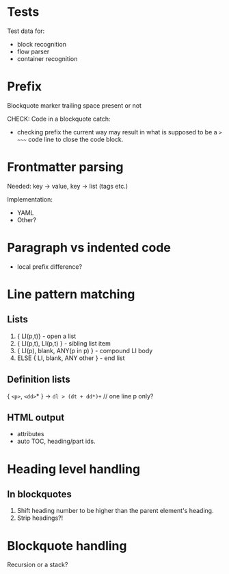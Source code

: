 # Tests

Test data for:
- block recognition
- flow parser
- container recognition

# Prefix

Blockquote marker trailing space present or not

CHECK:
Code in a blockquote catch:
- checking prefix the current way may result in what is 
  supposed to be a `> ~~~` code line to close the code block.

# Frontmatter parsing

Needed: key → value, key → list (tags etc.)

Implementation:
- YAML
- Other?

# Paragraph vs indented code 

- local prefix difference?

# Line pattern matching

## Lists

1. { LI(p,t)} - open a list
2. { LI(p,t), LI(p,t) } - sibling list item
3. { LI(p), blank, ANY(p in p) } - compound LI body
4. ELSE { LI, blank, ANY other } - end list 

## Definition lists 

{ `<p>`, `<dd>`\* } -> `dl > (dt + dd*)+` // one line p only?

## HTML output 

- attributes
- auto TOC, heading/part ids.

# Heading level handling 

## In blockquotes

1. Shift heading number to be higher than the parent element's heading.
2. Strip headings?!

# Blockquote handling 

Recursion or a stack?
